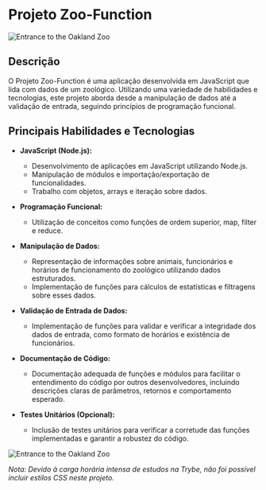 # Projeto Zoo-Function

![Entrance to the Oakland Zoo](https://z2r3u4a8.stackpathcdn.com/wp-content/uploads/2015/09/san-diego-zoo-entrada-1024x682.jpg)

## Descrição

O Projeto Zoo-Function é uma aplicação desenvolvida em JavaScript que lida com dados de um zoológico. Utilizando uma variedade de habilidades e tecnologias, este projeto aborda desde a manipulação de dados até a validação de entrada, seguindo princípios de programação funcional.

## Principais Habilidades e Tecnologias


- **JavaScript (Node.js):**
  - Desenvolvimento de aplicações em JavaScript utilizando Node.js.
  - Manipulação de módulos e importação/exportação de funcionalidades.
  - Trabalho com objetos, arrays e iteração sobre dados.

- **Programação Funcional:**
  - Utilização de conceitos como funções de ordem superior, map, filter e reduce.

- **Manipulação de Dados:**
  - Representação de informações sobre animais, funcionários e horários de funcionamento do zoológico utilizando dados estruturados.
  - Implementação de funções para cálculos de estatísticas e filtragens sobre esses dados.

- **Validação de Entrada de Dados:**
  - Implementação de funções para validar e verificar a integridade dos dados de entrada, como formato de horários e existência de funcionários.

- **Documentação de Código:**
  - Documentação adequada de funções e módulos para facilitar o entendimento do código por outros desenvolvedores, incluindo descrições claras de parâmetros, retornos e comportamento esperado.

- **Testes Unitários (Opcional):**
  - Inclusão de testes unitários para verificar a corretude das funções implementadas e garantir a robustez do código.

![Entrance to the Oakland Zoo](https://i.giphy.com/yFb5bKTItbB4dZ9xfd.webp)

*Nota: Devido à carga horária intensa de estudos na Trybe, não foi possível incluir estilos CSS neste projeto.*
